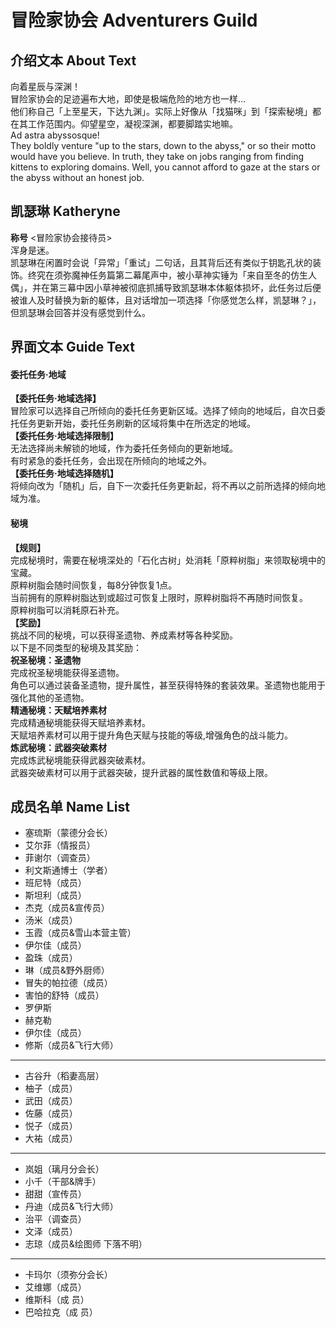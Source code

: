 # 冒险家协会 Adventurers Guild

## 介绍文本 About Text
向着星辰与深渊！<br>
冒险家协会的足迹遍布大地，即使是极端危险的地方也一样…<br>
他们称自己「上至星天，下达九渊」。实际上好像从「找猫咪」到「探索秘境」都在其工作范围内。仰望星空，凝视深渊，都要脚踏实地嘛。<br>
Ad astra abyssosque!<br>
They boldly venture "up to the stars, down to the abyss," or so their motto would have you believe. In truth, 
they take on jobs ranging from finding kittens to exploring domains. 
Well, you cannot afford to gaze at the stars or the abyss without an honest job.
## 凯瑟琳 Katheryne
**称号** <冒险家协会接待员><br>
浑身是迷。<br>
凯瑟琳在闲置时会说「异常」「重试」二句话，且其背后还有类似于钥匙孔状的装饰。终究在须弥魔神任务篇第二幕尾声中，被小草神实锤为「来自至冬的仿生人偶」，并在第三幕中因小草神被彻底抓捕导致凯瑟琳本体躯体损坏，此任务过后便被谁人及时替换为新的躯体，且对话增加一项选择「你感觉怎么样，凯瑟琳？」，但凯瑟琳会回答并没有感觉到什么。
## 界面文本 Guide Text
#### 委托任务·地域
**【委托任务·地域选择】**<br>
冒险家可以选择自己所倾向的委托任务更新区域。选择了倾向的地域后，自次日委托任务更新开始，委托任务刷新的区域将集中在所选定的地域。<br>
**【委托任务·地域选择限制】**<br>
无法选择尚未解锁的地域，作为委托任务倾向的更新地域。<br>
有时紧急的委托任务，会出现在所倾向的地域之外。<br>
**【委托任务·地域选择随机】**<br>
将倾向改为「随机」后，自下一次委托任务更新起，将不再以之前所选择的倾向地域为准。<br>
#### 秘境
**【规则】**<br>
完成秘境时，需要在秘境深处的「石化古树」处消耗「原粹树脂」来领取秘境中的宝藏。<br>
原粹树脂会随时间恢复，每8分钟恢复1点。<br>
当前拥有的原粹树脂达到或超过可恢复上限时，原粹树脂将不再随时间恢复。<br>
原粹树脂可以消耗原石补充。<br>
**【奖励】**<br>
挑战不同的秘境，可以获得圣遗物、养成素材等各种奖励。<br>
以下是不同类型的秘境及其奖励：<br>
**祝圣秘境：圣遗物**<br>
完成祝圣秘境能获得圣遗物。<br>
角色可以通过装备圣遗物，提升属性，甚至获得特殊的套装效果。圣遗物也能用于强化其他的圣遗物。<br>
**精通秘境：天赋培养素材**<br>
完成精通秘境能获得天赋培养素材。<br>
天赋培养素材可以用于提升角色天赋与技能的等级,增强角色的战斗能力。<br>
**炼武秘境：武器突破素材**<br>
完成炼武秘境能获得武器突破素材。<br>
武器突破素材可以用于武器突破，提升武器的属性数值和等级上限。<br>
## 成员名单 Name List
- 塞琉斯（蒙德分会长）
- 艾尔菲（情报员）
- 菲谢尔（调查员）
- 利文斯通博士（学者）
- 班尼特（成员）
- 斯坦利（成员）
- 杰克（成员&宣传员）
- 汤米（成员）
- 玉霞（成员&雪山本营主管）
- 伊尔佳（成员）
- 盈珠（成员）
- 琳（成员&野外厨师）
- 冒失的帕拉德（成员）
- 害怕的舒特（成员）
- 罗伊斯
- 赫克勒
- 伊尔佳（成员）
- 修斯（成员&飞行大师）
------
- 古谷升（稻妻高层）
- 柚子（成员）
- 武田（成员）
- 佐藤（成员）
- 悦子（成员）
- 大祐（成员）
------
- 岚姐（璃月分会长）
- 小千（干部&牌手）
- 甜甜（宣传员）
- 丹迪（成员&飞行大师）
- 治平（调查员）
- 文泽（成员）
- 志琼（成员&绘图师 下落不明）
------
- 卡玛尔（须弥分会长）
- 艾维娜（成员）
- 维斯科（成 员）
- 巴哈拉克（成 员）
